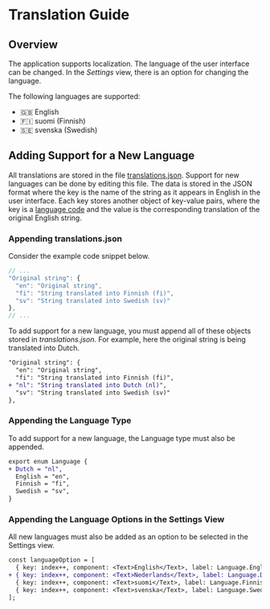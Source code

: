 # Translation Guide

## Overview

The application supports localization. The language of the user interface can be changed. In the _Settings_ view, there is an option for changing the language.

The following languages are supported:

- 🇬🇧 English
- 🇫🇮 suomi (Finnish)
- 🇸🇪 svenska (Swedish)

## Adding Support for a New Language

All translations are stored in the file [translations.json](https://github.com/marjanpoimijat/berry-picker-tracker/blob/main/src/languages/translations.json). Support for new languages can be done by editing this file. The data is stored in the JSON format where the key is the name of the string as it appears in English in the user interface. Each key stores another object of key-value pairs, where the key is a [language code](https://en.wikipedia.org/wiki/List_of_ISO_639-1_codes) and the value is the corresponding translation of the original English string.

### Appending translations.json

Consider the example code snippet below.

```javascript
// ...
"Original string": {
  "en": "Original string",
  "fi": "String translated into Finnish (fi)",
  "sv": "String translated into Swedish (sv)"
},
// ...
```

To add support for a new language, you must append all of these objects stored in _translations.json_. For example, here the original string is being translated into Dutch.

```diff
"Original string": {
  "en": "Original string",
  "fi": "String translated into Finnish (fi)",
+ "nl": "String translated into Dutch (nl)",
  "sv": "String translated into Swedish (sv)"
},
```

### Appending the Language Type

To add support for a new language, the Language type must also be appended.

```diff
export enum Language {
+ Dutch = "nl",
  English = "en",
  Finnish = "fi",
  Swedish = "sv",
}
```

### Appending the Language Options in the Settings View

All new languages must also be added as an option to be selected in the Settings view.

```diff
const languageOption = [
  { key: index++, component: <Text>English</Text>, label: Language.English },
+ { key: index++, component: <Text>Nederlands</Text>, label: Language.Dutch },
  { key: index++, component: <Text>suomi</Text>, label: Language.Finnish },
  { key: index++, component: <Text>svenska</Text>, label: Language.Swedish },
];
```
